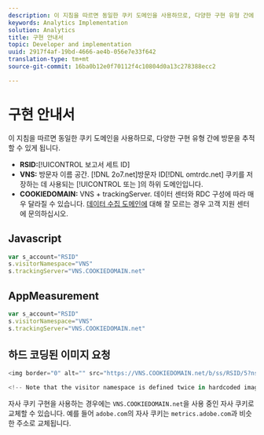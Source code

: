 ```yaml
---
description: 이 지침을 따르면 동일한 쿠키 도메인을 사용하므로, 다양한 구현 유형 간에 방문을 추적할 수 있게 됩니다.
keywords: Analytics Implementation
solution: Analytics
title: 구현 안내서
topic: Developer and implementation
uuid: 2917f4af-19bd-4666-ae4b-056e7e33f642
translation-type: tm+mt
source-git-commit: 16ba0b12e0f70112f4c10804d0a13c278388ecc2

---
```



# 구현 안내서

이 지침을 따르면 동일한 쿠키 도메인을 사용하므로, 다양한 구현 유형 간에 방문을 추적할 수 있게 됩니다.

* **RSID:**[!UICONTROL  보고서 세트 ID]
* **VNS:** 방문자 이름 공간. [!DNL 2o7.net]방문자 ID[!DNL omtrdc.net] 쿠키를 저장하는 데 사용되는 [!UICONTROL  또는 ]의 하위 도메인입니다.
* **COOKIEDOMAIN:** VNS + trackingServer. 데이터 센터와 RDC 구성에 따라 매우 달라질 수 있습니다. [데이터 수집 도메인에](https://helpx.adobe.com/contact/enterprise-support.ec.html#analytics) 대해 잘 모르는 경우 고객 지원 센터에 문의하십시오.

## Javascript

```javascript
var s_account="RSID" 
s.visitorNamespace="VNS" 
s.trackingServer="VNS.COOKIEDOMAIN.net" 
```

## AppMeasurement

```javascript
var s_account="RSID" 
s.visitorNamespace="VNS" 
s.trackingServer="VNS.COOKIEDOMAIN.net" 
```

## 하드 코딩된 이미지 요청

```javascript
<img border="0" alt="" src="https://VNS.COOKIEDOMAIN.net/b/ss/RSID/5?ns=VNS" width="1" height="1" /> 

<!-- Note that the visitor namespace is defined twice in hardcoded image requests; once in the http subdomain, and another using the ns= query string parameter! -->
```

자사 쿠키 구현을 사용하는 경우에는 `VNS.COOKIEDOMAIN.net`을 사용 중인 자사 쿠키로 교체할 수 있습니다. 예를 들어 `adobe.com`의 자사 쿠키는 `metrics.adobe.com`과 비슷한 주소로 교체됩니다.
